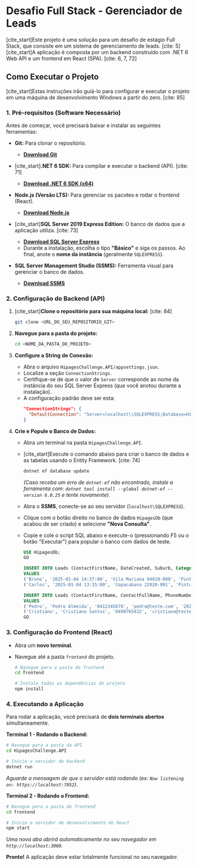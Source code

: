 # Desafio Full Stack - Gerenciador de Leads

[cite_start]Este projeto é uma solução para um desafio de estágio Full Stack, que consiste em um sistema de gerenciamento de leads. [cite: 5] [cite_start]A aplicação é composta por um backend construído com .NET 6 Web API e um frontend em React (SPA). [cite: 6, 7, 72]

## Como Executar o Projeto

[cite_start]Estas instruções irão guiá-lo para configurar e executar o projeto em uma máquina de desenvolvimento Windows a partir do zero. [cite: 85]

### 1. Pré-requisitos (Software Necessário)

Antes de começar, você precisará baixar e instalar as seguintes ferramentas:

* **Git:** Para clonar o repositório.
    * [**Download Git**](https://git-scm.com/downloads)

* [cite_start]**.NET 6 SDK:** Para compilar e executar o backend (API). [cite: 71]
    * [**Download .NET 6 SDK (x64)**](https://dotnet.microsoft.com/en-us/download/dotnet/6.0)

* **Node.js (Versão LTS):** Para gerenciar os pacotes e rodar o frontend (React).
    * [**Download Node.js**](https://nodejs.org/)

* [cite_start]**SQL Server 2019 Express Edition:** O banco de dados que a aplicação utiliza. [cite: 73]
    * [**Download SQL Server Express**](https://www.microsoft.com/pt-br/sql-server/sql-server-downloads)
    * Durante a instalação, escolha o tipo **"Básico"** e siga os passos. Ao final, anote o **nome da instância** (geralmente `SQLEXPRESS`).

* **SQL Server Management Studio (SSMS):** Ferramenta visual para gerenciar o banco de dados.
    * [**Download SSMS**](https://aka.ms/ssmsfullsetup)

### 2. Configuração do Backend (API)

1.  [cite_start]**Clone o repositório para sua máquina local:** [cite: 84]
    ```bash
    git clone <URL_DO_SEU_REPOSITORIO_GIT>
    ```

2.  **Navegue para a pasta do projeto:**
    ```bash
    cd <NOME_DA_PASTA_DO_PROJETO>
    ```

3.  **Configure a String de Conexão:**
    * Abra o arquivo `HipagesChallenge.API/appsettings.json`.
    * Localize a seção `ConnectionStrings`.
    * Certifique-se de que o valor de `Server` corresponde ao nome da instância do seu SQL Server Express (que você anotou durante a instalação).
    * A configuração padrão deve ser esta:
        ```json
        "ConnectionStrings": {
          "DefaultConnection": "Server=localhost\\SQLEXPRESS;Database=HipagesDb;Trusted_Connection=True;TrustServerCertificate=True;"
        }
        ```

4.  **Crie e Popule o Banco de Dados:**
    * Abra um terminal na pasta `HipagesChallenge.API`.
    * [cite_start]Execute o comando abaixo para criar o banco de dados e as tabelas usando o Entity Framework. [cite: 74]
        ```bash
        dotnet ef database update
        ```
        *(Caso receba um erro de `dotnet-ef` não encontrado, instale a ferramenta com: `dotnet tool install --global dotnet-ef --version 6.0.25` e tente novamente)*.

    * Abra o **SSMS**, conecte-se ao seu servidor (`localhost\SQLEXPRESS`).
    * Clique com o botão direito no banco de dados `HipagesDb` (que acabou de ser criado) e selecione **"Nova Consulta"**.
    * Copie e cole o script SQL abaixo e execute-o (pressionando F5 ou o botão "Executar") para popular o banco com dados de teste.
        ```sql
        USE HipagesDb;
        GO

        INSERT INTO Leads (ContactFirstName, DateCreated, Suburb, Category, Description, Price, Status)
        VALUES
        ('Bruno', '2025-01-04 14:37:00', 'Vila Mariana 04010-000', 'Pintores', 'Preciso pintar 2 janelas de alumínio e uma porta de vidro de correr', 62.00, 0),
        ('Carlos', '2025-01-04 13:15:00', 'Copacabana 22020-001', 'Pintura Interna', 'Pintura de paredes internas em 3 cores diferentes', 49.00, 0);

        INSERT INTO Leads (ContactFirstName, ContactFullName, PhoneNumber, Email, DateCreated, Suburb, Category, Description, Price, Status)
        VALUES
        ('Pedro', 'Pedro Almeida', '0412345678', 'pedro@teste.com', '2025-09-05 10:36:00', 'Savassi 30130-140', 'Construção Civil', 'Rebocar paredes de tijolo aparente e expandir a despensa', 26.00, 1),
        ('Cristiano', 'Cristiano Santos', '0498765432', 'cristiano@teste.com', '2025-08-30 11:14:00', 'Boa Viagem 51021-000', 'Renovações Residenciais', 'Converter um sobrado na frente da casa principal em uma área de estar independente', 32.00, 1);
        GO
        ```

### 3. Configuração do Frontend (React)

* Abra um **novo terminal**.
* Navegue até a pasta `frontend` do projeto.

    ```bash
    # Navegue para a pasta do frontend
    cd frontend

    # Instale todas as dependências do projeto
    npm install
    ```

### 4. Executando a Aplicação

Para rodar a aplicação, você precisará de **dois terminais abertos** simultaneamente.

**Terminal 1 - Rodando o Backend:**
```bash
# Navegue para a pasta da API
cd HipagesChallenge.API

# Inicie o servidor do backend
dotnet run
```
*Aguarde a mensagem de que o servidor está rodando (ex: `Now listening on: https://localhost:7052`)*.

**Terminal 2 - Rodando o Frontend:**
```bash
# Navegue para a pasta do frontend
cd frontend

# Inicie o servidor de desenvolvimento do React
npm start
```
*Uma nova aba abrirá automaticamente no seu navegador em `http://localhost:3000`.*

**Pronto!** A aplicação deve estar totalmente funcional no seu navegador.
